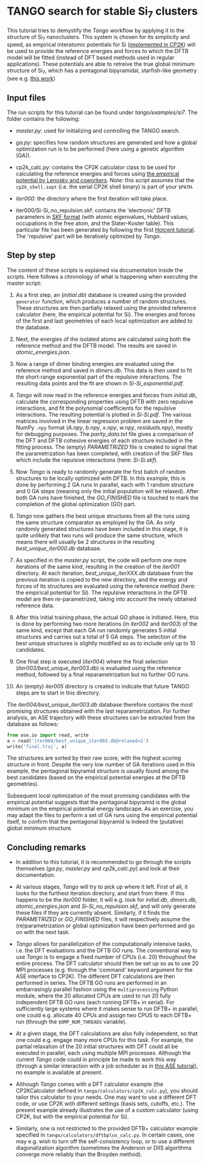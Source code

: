 # TANGO search for stable Si<sub>7</sub> clusters

This tutorial tries to demystify the _Tango_ workflow by applying it to the
structure of Si<sub>7</sub> nanoclusters. This system is chosen for its
simplicity and speed, as empirical interatomic potentials for Si
([implemented in CP2K](https://manual.cp2k.org/trunk/CP2K_INPUT/FORCE_EVAL/EIP.html))
will be used to provide the reference energies and forces to which
the DFTB model will be fitted (instead of DFT based methods used
in regular applications). These potentials are able to retreive the true
global minimum structure of Si<sub>7</sub>, which has a pentagonal
bipyramidal, starfish-like geometry (see e.g.
[this work](https://doi.org/10.1063/1.1535906))


## Input files

The run scripts for this tutorial can be found under _tango/examples/si7_.
The folder contains the following:<br>

* _master.py_: used for initializing and controlling the TANGO search.

* _ga.py_: specifies how random structures are generated and how a global
optimization run is to be performed (here using a genetic algorithm (GA)).

* <it>cp2k_calc.py</it>: contains the CP2K calculator class to be used for
calculating the reference energies and forces using [the empirical potential
by  Lenosky and coworkers](https://doi.org/10.1088/0965-0393/8/6/305).
Note: this script assumes that the `cp2k_shell.sopt` (i.e. the serial
CP2K shell binary) is part of your `$PATH`.

* _iter000_: the directory where the first iteration will take place.

* <it>iter000/Si-Si_no_repulsion.skf</it>: contains the 'electronic' DFTB
parameters in
[SKF format](http://www.dftb.org/fileadmin/DFTB/public/misc/slakoformat.pdf)
(with atomic eigenvalues, Hubbard values, occupations in the free atom,
and the Slater-Koster table). This particular file has been generated by
following the first
[Hotcent tutorial](https://gitlab.com/mvdb/hotcent/tutorials/tutorial_1.ipynb).
The 'repulsive' part will be iteratively optimized by _Tango_.


## Step by step

The content of these scripts is explained via documentation inside the scripts.
Here follows a chronology of what is happening when executing the master
script:

1. As a first step, an (<i>initial.db</i>) database is created using the
provided `generator` function, which produces a number of random  structures.
These structures are then partially relaxed using the provided reference
calculator (here, the empirical potential for Si). The energies and forces
of the first and last geometries of each local optimization are added to
the database.

2. Next, the energies of the isolated atoms are calculated using both the
reference method and the DFTB model. The results are saved in
<i>atomic_energies.json</i>.

3. Now a range of dimer binding energies are evaluated using the reference
method and saved in _dimers.db_. This data is then used to fit the
short-range exponential part of the repulsive interactions. The resulting
data points and the fit are shown in <i>Si-Si_exponential.pdf</i>.

4. _Tango_ will now read in the reference energies and forces from 
<i>initial.db</i>, calculate the corresponding properties using DFTB with zero
repulsive interactions, and fit the polynomial coefficients for the repulsive
interactions. The resulting potential is plotted in _Si-Si.pdf_.
The various matrices involved in the linear regression problem are saved
in the NumPy `.npy` format (_A.npy_, _b.npy_, _x.npy_, _w.npy_,
_residuals.npy_), mostly for debugging purposes. The <i>parity_data.txt</i>
file gives a comparison of the DFT and DFTB cohesive energies of each structure
included in the fitting process. The (empty) _PARAMETRIZED_ file is created
to signal that the parametrization has been completed, with creation of the
SKF files which include the repulsive interactions (here: _Si-Si.skf_).

5. Now _Tango_ is ready to randomly generate the first batch of random
structures to be locally optimized with DFTB. In this example, this is done by
performing 2 GA runs in parallel, each with 1 random structure and 0 GA steps
(meaning only the initial population will be relaxed). After both GA runs have
finished, the <i>GO_FINISHED</i> file is touched to mark the completion of
the global optimization (GO) part.

6. _Tango_ now gathers the best unique structures from all the runs using the
same structure comparator as employed by the GA. As only randomly generated
structures have been included in this stage, it is quite unlikely that two runs
will produce the same structure, which means there will usually be 2
structures in the resulting <i>best_unique_iter000.db</i> database.

7. As specified in the <i>master.py</i> script, the code will perform one
more iterations of the same kind, resulting in the creation of the
<i>iter001</i> directory. At each iteration, <i>best_unique_iterXXX.db</i>
database from the previous iteration is copied to the new directory, and
the energy and forces of its structures are evaluated using the reference method
(here: the empirical potential for Si). The repulsive interactions in the DFTB
model are then re-parametrized, taking into account the newly obtained
reference data.

8. After this initial training phase, the actual GO phase is initiated.
Here, this is done by performing two more iterations (in <i>iter002</i>
and <i>iter003</i>) of the same kind, except that each GA run randomly
generates 5 initial structures and carries out a total of 5 GA steps.
The selection of the best unique structures is slightly modified so as
to include only up to 10 candidates.

9. One final step is executed (<i>iter004</i>) where the final selection
(<i>iter003/best_unique_iter003.db</i>) is evaluated using the reference
method, followed by a final reparametrization but no further GO runs.

10. An (empty) <i>iter005</i> directory is created to indicate that future
TANGO steps are to start in this directory.

The <i>iter004/best_unique_iter003.db</i> database therefore contains the
most promising structures obtained with the last reparametrization. For
further analysis, an ASE trajectory with these structures can be extracted
from the database as follows:

```python
from ase.io import read, write
a = read('iter004/best_unique_iter003.db@relaxed=1')
write('final.traj', a)
```

The structures are sorted by their raw score, with the highest scoring
structure in front. Despite the very low number of GA iterations used in this
example, the pentagonal bipyramid structure is usually found among the best
candidates (based on the empirical potential energies at the DFTB geometries).

Subsequent local optimization of the most promising candidates with the
empirical potential suggests that the pentagonal bipyramid is the global
minimum on the empirical potential energy landscape. As an exercise, you may
adapt the files to perform a set of GA runs using the empirical potential
itself, to confirm that the pentagonal bipyramid is indeed the (putative)
global minimum structure.


## Concluding remarks

* In addition to this tutorial, it is recommended to go through the scripts
themselves (<i>ga.py</i>, <i>master.py</i> and <i>cp2k_calc.py</i>) and look
at their documentation.

* At various stages, _Tango_ will try to pick up where it left. First of all,
it looks for the furthest iteration directory, and start from there. If this
happens to be the <i>iter000</i> folder, it will e.g. look for
<i>initial.db</i>, <i>dimers.db</i>, <i>atomic_energies.json</i> and
<i>Si-Si_no_repulsion.skf</i>, and will only generate these files if they are
currently absent. Similarly, if it finds the <i>PARAMETRIZED</i> or
<i>GO_FINISHED</i> files, it will respectively assume the (re)parametrization
or global optimization have been performed and go on with the next task.

* _Tango_ allows for parallelization of the computationally intensive tasks,
i.e. the DFT evaluations and the DFTB GO runs. The conventional way to use
_Tango_ is to engage a fixed number of CPUs (i.e. 20) throughout the entire
process. The DFT calculator should then be set up so as to use 20 MPI processes
(e.g. through the 'command' keyword argument for the ASE interface to CP2K).
The different DFT calculations are then performed in series. The DFTB GO runs
are performed in an embarrasingly parallel fashion using the `multiprocessing`
Python module, where the 20 allocated CPUs are used to run 20 fully independent
DFTB GO runs (each running DFTB+ in serial). For sufficiently large systems
where it makes sense to run DFTB+ in parallel, one could e.g. allocate 40
CPUs and assign two CPUS to each DFTB+ run (through the `$OMP_NUM_THREADS`
variable).

* At a given stage, the DFT calculations are also fully independent, so that
one could e.g. engage many more CPUs for this task. For example, the partial
relaxation of the 20 initial structures with DFT could all be executed in
parallel, each using multiple MPI processes. Although the current _Tango_ code
could in principle be made to work this way (through a similar interaction
with a job scheduler as in
[this ASE tutorial](https://wiki.fysik.dtu.dk/ase/tutorials/ga/ga_optimize.html)),
no example is available at present.

* Although _Tango_ comes with a DFT calculator example (the CP2KCalculator
defined in `tango/calculators/cp2k_calc.py`), you should tailor this
calculator to your needs. One may want to use a different DFT code, or use
CP2K with different settings (basis sets, cutoffs, etc.). The present example
already illustrates the use of a custom calculator (using CP2K, but with
the empirical potential for Si).

* Similarly, one is not restricted to the provided DFTB+ calculator example
specified in `tango/calculators/dftbplus_calc.py`. In certain cases, one
may e.g. wish to turn off the self-consistency loop, or to use a different
diagonalization algorithm (sometimes the Anderson or DIIS algorithms converge
more reliably than the Broyden method).
